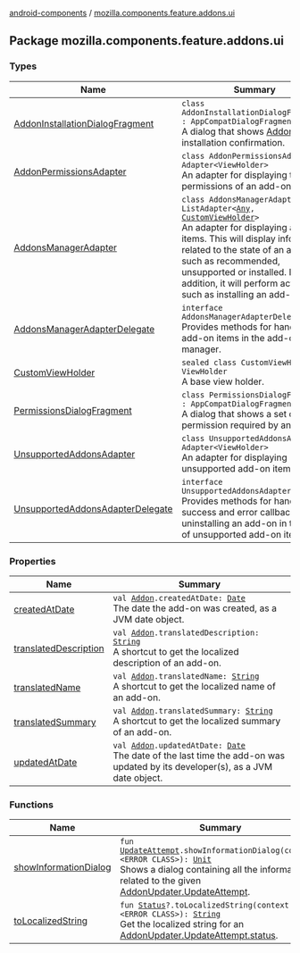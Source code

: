 [android-components](../index.md) / [mozilla.components.feature.addons.ui](./index.md)

## Package mozilla.components.feature.addons.ui

### Types

| Name | Summary |
|---|---|
| [AddonInstallationDialogFragment](-addon-installation-dialog-fragment/index.md) | `class AddonInstallationDialogFragment : AppCompatDialogFragment`<br>A dialog that shows [Addon](../mozilla.components.feature.addons/-addon/index.md) installation confirmation. |
| [AddonPermissionsAdapter](-addon-permissions-adapter/index.md) | `class AddonPermissionsAdapter : Adapter<ViewHolder>`<br>An adapter for displaying the permissions of an add-on. |
| [AddonsManagerAdapter](-addons-manager-adapter/index.md) | `class AddonsManagerAdapter : ListAdapter<`[`Any`](https://kotlinlang.org/api/latest/jvm/stdlib/kotlin/-any/index.html)`, `[`CustomViewHolder`](-custom-view-holder/index.md)`>`<br>An adapter for displaying add-on items. This will display information related to the state of an add-on such as recommended, unsupported or installed. In addition, it will perform actions such as installing an add-on. |
| [AddonsManagerAdapterDelegate](-addons-manager-adapter-delegate/index.md) | `interface AddonsManagerAdapterDelegate`<br>Provides methods for handling the add-on items in the add-on manager. |
| [CustomViewHolder](-custom-view-holder/index.md) | `sealed class CustomViewHolder : ViewHolder`<br>A base view holder. |
| [PermissionsDialogFragment](-permissions-dialog-fragment/index.md) | `class PermissionsDialogFragment : AppCompatDialogFragment`<br>A dialog that shows a set of permission required by an [Addon](../mozilla.components.feature.addons/-addon/index.md). |
| [UnsupportedAddonsAdapter](-unsupported-addons-adapter/index.md) | `class UnsupportedAddonsAdapter : Adapter<ViewHolder>`<br>An adapter for displaying unsupported add-on items. |
| [UnsupportedAddonsAdapterDelegate](-unsupported-addons-adapter-delegate/index.md) | `interface UnsupportedAddonsAdapterDelegate`<br>Provides methods for handling the success and error callbacks from uninstalling an add-on in the list of unsupported add-on items. |

### Properties

| Name | Summary |
|---|---|
| [createdAtDate](created-at-date.md) | `val `[`Addon`](../mozilla.components.feature.addons/-addon/index.md)`.createdAtDate: `[`Date`](http://docs.oracle.com/javase/7/docs/api/java/util/Date.html)<br>The date the add-on was created, as a JVM date object. |
| [translatedDescription](translated-description.md) | `val `[`Addon`](../mozilla.components.feature.addons/-addon/index.md)`.translatedDescription: `[`String`](https://kotlinlang.org/api/latest/jvm/stdlib/kotlin/-string/index.html)<br>A shortcut to get the localized description of an add-on. |
| [translatedName](translated-name.md) | `val `[`Addon`](../mozilla.components.feature.addons/-addon/index.md)`.translatedName: `[`String`](https://kotlinlang.org/api/latest/jvm/stdlib/kotlin/-string/index.html)<br>A shortcut to get the localized name of an add-on. |
| [translatedSummary](translated-summary.md) | `val `[`Addon`](../mozilla.components.feature.addons/-addon/index.md)`.translatedSummary: `[`String`](https://kotlinlang.org/api/latest/jvm/stdlib/kotlin/-string/index.html)<br>A shortcut to get the localized summary of an add-on. |
| [updatedAtDate](updated-at-date.md) | `val `[`Addon`](../mozilla.components.feature.addons/-addon/index.md)`.updatedAtDate: `[`Date`](http://docs.oracle.com/javase/7/docs/api/java/util/Date.html)<br>The date of the last time the add-on was updated by its developer(s), as a JVM date object. |

### Functions

| Name | Summary |
|---|---|
| [showInformationDialog](show-information-dialog.md) | `fun `[`UpdateAttempt`](../mozilla.components.feature.addons.update/-addon-updater/-update-attempt/index.md)`.showInformationDialog(context: <ERROR CLASS>): `[`Unit`](https://kotlinlang.org/api/latest/jvm/stdlib/kotlin/-unit/index.html)<br>Shows a dialog containing all the information related to the given [AddonUpdater.UpdateAttempt](../mozilla.components.feature.addons.update/-addon-updater/-update-attempt/index.md). |
| [toLocalizedString](to-localized-string.md) | `fun `[`Status`](../mozilla.components.feature.addons.update/-addon-updater/-status/index.md)`?.toLocalizedString(context: <ERROR CLASS>): `[`String`](https://kotlinlang.org/api/latest/jvm/stdlib/kotlin/-string/index.html)<br>Get the localized string for an [AddonUpdater.UpdateAttempt.status](../mozilla.components.feature.addons.update/-addon-updater/-update-attempt/status.md). |

